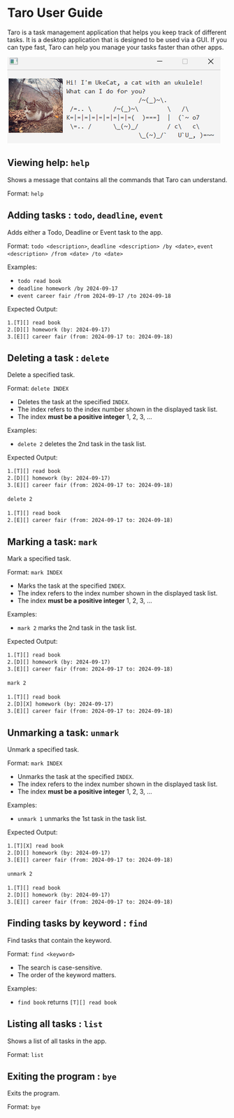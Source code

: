 # Taro User Guide

Taro is a task management application that helps you keep track of different tasks. It is a desktop application that is 
designed to be used via a GUI. If you can type fast, Taro can help you manage your tasks faster than other apps.

![Taro](/Ui.png)

## Viewing help: `help`
Shows a message that contains all the commands that Taro can understand.

Format: `help`

## Adding tasks : `todo`, `deadline`, `event`

Adds either a Todo, Deadline or Event task to the app.

Format: `todo <description>`, `deadline <description> /by <date>`, `event <description> /from <date> /to <date>`

Examples:
- `todo read book`
- `deadline homework /by 2024-09-17`
- `event career fair /from 2024-09-17 /to 2024-09-18`

Expected Output:
```
1.[T][] read book
2.[D][] homework (by: 2024-09-17)
3.[E][] career fair (from: 2024-09-17 to: 2024-09-18)
```

## Deleting a task : `delete`
Delete a specified task.

Format: `delete INDEX`
- Deletes the task at the specified `INDEX`.
- The index refers to the index number shown in the displayed task list.
- The index **must be a positive integer** 1, 2, 3, ...

Examples:
- `delete 2` deletes the 2nd task in the task list.

Expected Output:
```
1.[T][] read book
2.[D][] homework (by: 2024-09-17)
3.[E][] career fair (from: 2024-09-17 to: 2024-09-18)

delete 2

1.[T][] read book
2.[E][] career fair (from: 2024-09-17 to: 2024-09-18)
```

## Marking a task: `mark`
Mark a specified task. 

Format: `mark INDEX`
- Marks the task at the specified `INDEX`.
- The index refers to the index number shown in the displayed task list.
- The index **must be a positive integer** 1, 2, 3, ...

Examples:
- `mark 2` marks the 2nd task in the task list.

Expected Output:
```
1.[T][] read book
2.[D][] homework (by: 2024-09-17)
3.[E][] career fair (from: 2024-09-17 to: 2024-09-18)

mark 2

1.[T][] read book
2.[D][X] homework (by: 2024-09-17)
3.[E][] career fair (from: 2024-09-17 to: 2024-09-18)
```

## Unmarking a task: `unmark`
Unmark a specified task.

Format: `mark INDEX`
- Unmarks the task at the specified `INDEX`.
- The index refers to the index number shown in the displayed task list.
- The index **must be a positive integer** 1, 2, 3, ...

Examples:
- `unmark 1` unmarks the 1st task in the task list.

Expected Output:
```
1.[T][X] read book
2.[D][] homework (by: 2024-09-17)
3.[E][] career fair (from: 2024-09-17 to: 2024-09-18)

unmark 2

1.[T][] read book
2.[D][] homework (by: 2024-09-17)
3.[E][] career fair (from: 2024-09-17 to: 2024-09-18)
```


## Finding tasks by keyword : `find`
Find tasks that contain the keyword.

Format: `find <keyword>`
- The search is case-sensitive. 
- The order of the keyword matters.

Examples:
- `find book` returns `[T][] read book`


## Listing all tasks : `list`
Shows a list of all tasks in the app.

Format: `list`

## Exiting the program : `bye`
Exits the program.

Format: `bye`